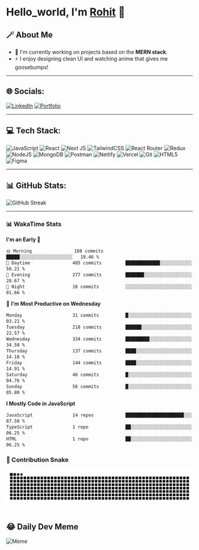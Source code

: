 # Hello_world, I'm [Rohit](https://irohitna-portfolio.vercel.app/) 👋 

## 🪄 About Me  
- 🤫 I'm currently working on projects based on the **MERN stack**.  
- ⚡ I enjoy designing clean UI and watching anime that gives me goosebumps!  

---

## 🌐 Socials:
[![LinkedIn](https://img.shields.io/badge/LinkedIn-0A66C2?style=flat&logo=linkedin&logoColor=white)](https://www.linkedin.com/in/rohitna/)
[![Portfolio](https://img.shields.io/badge/Portfolio-000000?style=flat&logo=vercel&logoColor=white)](https://irohitna-portfolio.vercel.app/)

---

## 💻 Tech Stack:
![JavaScript](https://img.shields.io/badge/JavaScript-323330?style=flat-square&logo=javascript&logoColor=F7DF1E&logoWidth=20)
![React](https://img.shields.io/badge/React-20232A?style=flat-square&logo=react&logoColor=61DAFB&logoWidth=20)
![Next JS](https://img.shields.io/badge/Next.js-000000?style=flat-square&logo=nextdotjs&logoColor=white&logoWidth=20)
![TailwindCSS](https://img.shields.io/badge/TailwindCSS-38B2AC?style=flat-square&logo=tailwindcss&logoColor=white&logoWidth=20)
![React Router](https://img.shields.io/badge/React_Router-CA4245?style=flat-square&logo=react-router&logoColor=white&logoWidth=20)
![Redux](https://img.shields.io/badge/Redux-593D88?style=flat-square&logo=redux&logoColor=white&logoWidth=20)
![NodeJS](https://img.shields.io/badge/Node.js-43853D?style=flat-square&logo=node.js&logoColor=white&logoWidth=20)
![MongoDB](https://img.shields.io/badge/MongoDB-4EA94B?style=flat-square&logo=mongodb&logoColor=white&logoWidth=20)
![Postman](https://img.shields.io/badge/Postman-FF6C37?style=flat-square&logo=postman&logoColor=white&logoWidth=20)
![Netlify](https://img.shields.io/badge/Netlify-00C7B7?style=flat-square&logo=netlify&logoColor=white&logoWidth=20)
![Vercel](https://img.shields.io/badge/Vercel-000000?style=flat-square&logo=vercel&logoColor=white&logoWidth=20)
![Git](https://img.shields.io/badge/Git-F05032?style=flat-square&logo=git&logoColor=white&logoWidth=20)
![HTML5](https://img.shields.io/badge/HTML5-E34F26?style=flat-square&logo=html5&logoColor=white&logoWidth=20)
![Figma](https://img.shields.io/badge/Figma-F24E1E?style=flat-square&logo=figma&logoColor=white&logoWidth=20)

---

## 📊 GitHub Stats:
![GitHub Streak](https://streak-stats.demolab.com?user=Inasync-io&theme=transparent&ring=0A7CE3&fire=FF6C37&currStreakLabel=0A7CE3&currStreakNum=414D54&sideLabels=0A7CE3&sideNums=414D54&dates=7D94A0#gh-dark-mode-only)

---

### 📊 WakaTime Stats

**I'm an Early 🐤** 

```text
🌞 Morning                188 commits         █████░░░░░░░░░░░░░░░░░░░░   19.46 % 
🌆 Daytime                485 commits         █████████████░░░░░░░░░░░░   50.21 % 
🌃 Evening                277 commits         ███████░░░░░░░░░░░░░░░░░░   28.67 % 
🌙 Night                  16 commits          ░░░░░░░░░░░░░░░░░░░░░░░░░   01.66 % 
```
📅 **I'm Most Productive on Wednesday** 

```text
Monday                   31 commits          █░░░░░░░░░░░░░░░░░░░░░░░░   03.21 % 
Tuesday                  218 commits         ██████░░░░░░░░░░░░░░░░░░░   22.57 % 
Wednesday                334 commits         █████████░░░░░░░░░░░░░░░░   34.58 % 
Thursday                 137 commits         ████░░░░░░░░░░░░░░░░░░░░░   14.18 % 
Friday                   144 commits         ████░░░░░░░░░░░░░░░░░░░░░   14.91 % 
Saturday                 46 commits          █░░░░░░░░░░░░░░░░░░░░░░░░   04.76 % 
Sunday                   56 commits          █░░░░░░░░░░░░░░░░░░░░░░░░   05.80 % 
```


**I Mostly Code in JavaScript** 

```text
JavaScript               14 repos            ██████████████████████░░░   87.50 % 
TypeScript               1 repo              ██░░░░░░░░░░░░░░░░░░░░░░░   06.25 % 
HTML                     1 repo              ██░░░░░░░░░░░░░░░░░░░░░░░   06.25 % 
```


<!--END_SECTION:waka_two-->

### 🐍 Contribution Snake

<picture>
  <source media="(prefers-color-scheme: dark)" srcset="https://raw.githubusercontent.com/Inasync-io/Inasync-io/output/snake-dark.svg">
  <source media="(prefers-color-scheme: light)" srcset="https://raw.githubusercontent.com/Inasync-io/Inasync-io/output/snake-light.svg">
  <img alt="github contribution grid snake" src="https://raw.githubusercontent.com/Inasync-io/Inasync-io/output/snake-dark.svg">
</picture>

## 😂 Daily Dev Meme
<!--START_SECTION:devmeme-->
![Meme](https://i.redd.it/example.jpg)
<!--END_SECTION:devmeme-->



